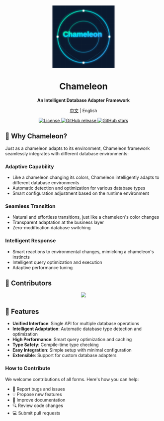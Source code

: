 <p align="center">
  <img src="./assets/Chameleon.svg" alt="Chameleon Logo" width="200" height="200"/>
</p>

<h1 align="center">Chameleon</h1>

<p align="center">
  <strong>An Intelligent Database Adapter Framework</strong>
</p>

<p align="center">
  <a href="README_CN.md">中文</a> | English
</p>

<p align="center">
  <a href="LICENSE">
    <img src="https://img.shields.io/badge/license-Apache%202-blue.svg" alt="License"/>
  </a>
  <a href="https://github.com/yourusername/chameleon/releases">
    <img src="https://img.shields.io/github/v/release/yourusername/chameleon" alt="GitHub release"/>
  </a>
  <a href="https://github.com/yourusername/chameleon/stargazers">
    <img src="https://img.shields.io/github/stars/yourusername/chameleon" alt="GitHub stars"/>
  </a>
</p>


## 🦎 Why Chameleon?

Just as a chameleon adapts to its environment, Chameleon framework seamlessly integrates with different database environments:

### Adaptive Capability
- Like a chameleon changing its colors, Chameleon intelligently adapts to different database environments
- Automatic detection and optimization for various database types
- Smart configuration adjustment based on the runtime environment

### Seamless Transition
- Natural and effortless transitions, just like a chameleon's color changes
- Transparent adaptation at the business layer
- Zero-modification database switching

### Intelligent Response
- Smart reactions to environmental changes, mimicking a chameleon's instincts
- Intelligent query optimization and execution
- Adaptive performance tuning


## 👥 Contributors

<p align="center">
  <a href="https://github.com/yourusername/chameleon/graphs/contributors">
    <img src="https://contrib.rocks/image?repo=yourusername/chameleon" />
  </a>
</p>

## 🚀 Features

- **Unified Interface**: Single API for multiple database operations
- **Intelligent Adaptation**: Automatic database type detection and optimization
- **High Performance**: Smart query optimization and caching
- **Type Safety**: Compile-time type checking
- **Easy Integration**: Simple setup with minimal configuration
- **Extensible**: Support for custom database adapters

### How to Contribute
We welcome contributions of all forms. Here's how you can help:
- 🐛 Report bugs and issues
- 💡 Propose new features
- 📖 Improve documentation
- 🔍 Review code changes
- 💻 Submit pull requests
